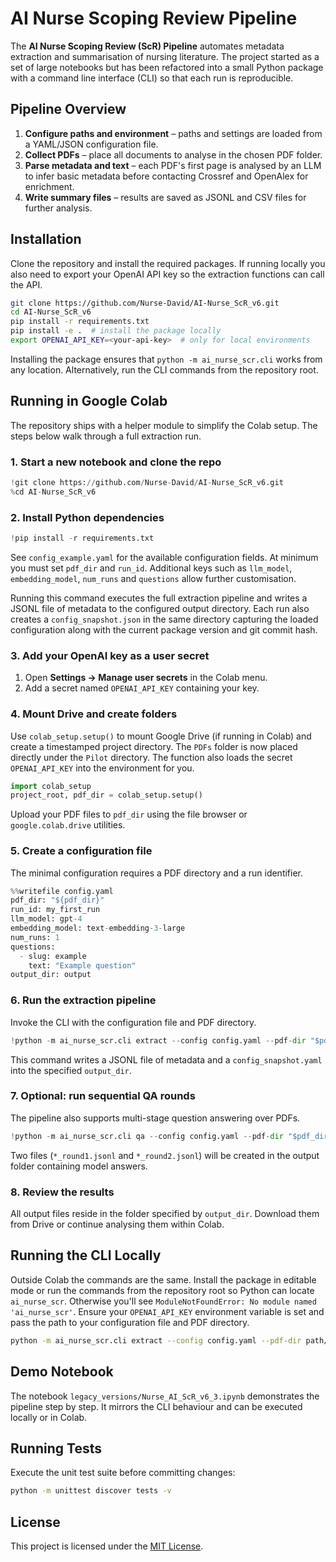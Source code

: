 # AI Nurse Scoping Review Pipeline

The **AI Nurse Scoping Review (ScR) Pipeline** automates metadata extraction and summarisation of nursing literature. The project started as a set of large notebooks but has been refactored into a small Python package with a command line interface (CLI) so that each run is reproducible.

## Pipeline Overview
1. **Configure paths and environment** – paths and settings are loaded from a YAML/JSON configuration file.
2. **Collect PDFs** – place all documents to analyse in the chosen PDF folder.
3. **Parse metadata and text** – each PDF's first page is analysed by an LLM to infer basic metadata before contacting Crossref and OpenAlex for enrichment.
4. **Write summary files** – results are saved as JSONL and CSV files for further analysis.

## Installation
Clone the repository and install the required packages. If running locally you also need to export your OpenAI API key so the extraction functions can call the API.

```bash
git clone https://github.com/Nurse-David/AI-Nurse_ScR_v6.git
cd AI-Nurse_ScR_v6
pip install -r requirements.txt
pip install -e .  # install the package locally
export OPENAI_API_KEY=<your-api-key>  # only for local environments
```
Installing the package ensures that `python -m ai_nurse_scr.cli` works from any
location. Alternatively, run the CLI commands from the repository root.

## Running in Google Colab
The repository ships with a helper module to simplify the Colab setup. The steps below walk through a full extraction run.

### 1. Start a new notebook and clone the repo
```python
!git clone https://github.com/Nurse-David/AI-Nurse_ScR_v6.git
%cd AI-Nurse_ScR_v6
```

### 2. Install Python dependencies
```python
!pip install -r requirements.txt
```
See `config_example.yaml` for the available configuration fields. At minimum you must set `pdf_dir` and `run_id`. Additional keys such as `llm_model`, `embedding_model`, `num_runs` and `questions` allow further customisation.

Running this command executes the full extraction pipeline and writes a
JSONL file of metadata to the configured output directory. Each run also
creates a `config_snapshot.json` in the same directory capturing the loaded
configuration along with the current package version and git commit hash.



### 3. Add your OpenAI key as a user secret
1. Open **Settings → Manage user secrets** in the Colab menu.
2. Add a secret named `OPENAI_API_KEY` containing your key.

### 4. Mount Drive and create folders
Use `colab_setup.setup()` to mount Google Drive (if running in Colab) and create a timestamped project directory. The `PDFs` folder is now placed directly under the `Pilot` directory. The function also loads the secret `OPENAI_API_KEY` into the environment for you.

```python
import colab_setup
project_root, pdf_dir = colab_setup.setup()
```
Upload your PDF files to `pdf_dir` using the file browser or `google.colab.drive` utilities.

### 5. Create a configuration file
The minimal configuration requires a PDF directory and a run identifier.

```python
%%writefile config.yaml
pdf_dir: "${pdf_dir}"
run_id: my_first_run
llm_model: gpt-4
embedding_model: text-embedding-3-large
num_runs: 1
questions:
  - slug: example
    text: "Example question"
output_dir: output
```

### 6. Run the extraction pipeline
Invoke the CLI with the configuration file and PDF directory.

```python
!python -m ai_nurse_scr.cli extract --config config.yaml --pdf-dir "$pdf_dir"
```
This command writes a JSONL file of metadata and a `config_snapshot.yaml` into the specified `output_dir`.

### 7. Optional: run sequential QA rounds
The pipeline also supports multi-stage question answering over PDFs.

```python
!python -m ai_nurse_scr.cli qa --config config.yaml --pdf-dir "$pdf_dir"
```
Two files (`*_round1.jsonl` and `*_round2.jsonl`) will be created in the output folder containing model answers.

### 8. Review the results
All output files reside in the folder specified by `output_dir`. Download them from Drive or continue analysing them within Colab.

## Running the CLI Locally
Outside Colab the commands are the same. Install the package in editable mode or run the commands from the repository root so Python can locate `ai_nurse_scr`. Otherwise you'll see `ModuleNotFoundError: No module named 'ai_nurse_scr'`. Ensure your `OPENAI_API_KEY` environment variable is set and pass the path to your configuration file and PDF directory.

```bash
python -m ai_nurse_scr.cli extract --config config.yaml --pdf-dir path/to/PDFs
```

## Demo Notebook
The notebook `legacy_versions/Nurse_AI_ScR_v6_3.ipynb` demonstrates the pipeline step by step. It mirrors the CLI behaviour and can be executed locally or in Colab.

## Running Tests
Execute the unit test suite before committing changes:

```bash
python -m unittest discover tests -v
```

## License
This project is licensed under the [MIT License](LICENSE).

